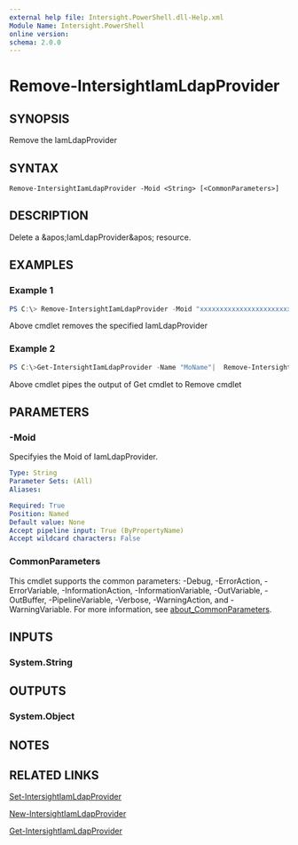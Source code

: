 ```yaml
---
external help file: Intersight.PowerShell.dll-Help.xml
Module Name: Intersight.PowerShell
online version:
schema: 2.0.0
---
```


# Remove-IntersightIamLdapProvider

## SYNOPSIS
Remove the IamLdapProvider

## SYNTAX

```
Remove-IntersightIamLdapProvider -Moid <String> [<CommonParameters>]
```

## DESCRIPTION
Delete a &amp;apos;IamLdapProvider&amp;apos; resource.

## EXAMPLES

### Example 1
```powershell
PS C:\> Remove-IntersightIamLdapProvider -Moid "xxxxxxxxxxxxxxxxxxxxxxxxxxx"
```
Above cmdlet removes the specified IamLdapProvider 

### Example 2
```powershell
PS C:\>Get-IntersightIamLdapProvider -Name "MoName"|  Remove-IntersightIamLdapProvider
```
Above cmdlet pipes the output of Get cmdlet to Remove cmdlet

## PARAMETERS

### -Moid
Specifyies the Moid of IamLdapProvider.

```yaml
Type: String
Parameter Sets: (All)
Aliases:

Required: True
Position: Named
Default value: None
Accept pipeline input: True (ByPropertyName)
Accept wildcard characters: False
```

### CommonParameters
This cmdlet supports the common parameters: -Debug, -ErrorAction, -ErrorVariable, -InformationAction, -InformationVariable, -OutVariable, -OutBuffer, -PipelineVariable, -Verbose, -WarningAction, and -WarningVariable. For more information, see [about_CommonParameters](http://go.microsoft.com/fwlink/?LinkID=113216).

## INPUTS

### System.String

## OUTPUTS

### System.Object
## NOTES

## RELATED LINKS

[Set-IntersightIamLdapProvider](./Set-IntersightIamLdapProvider.md)

[New-IntersightIamLdapProvider](./New-IntersightIamLdapProvider.md)

[Get-IntersightIamLdapProvider](./Get-IntersightIamLdapProvider.md)

